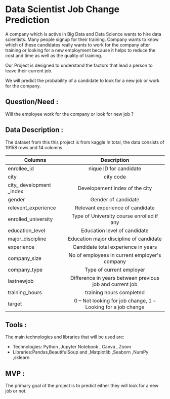 # Data Scientist Job Change Prediction

A company which is active in Big Data and Data Science wants to hire data scientists. Many people signup for their training. Company wants to know which of these candidates really wants to work for the company after training or looking for a new employment 
because it helps to reduce the cost and time as well as the quality of training.

Our Project is designed to understand the factors that lead a person to leave their current job.

We will predict the probability of a candidate to look for a new job or work for the company.

## Question/Need :

Will the employee work for the company or look for new job ?

## Data Description :

The dataset from this this project is from kaggle 
In total, the data consists of 19158 rows and 14 columns.



| Columns        | Description  | 
| ------------- |:-------------:| 
| enrollee_id   | nique ID for candidate|
| city      | city code      |  
| city_ development _index |     Developement index of the city|
|gender| Gender of candidate|
|relevent_experience|Relevant experience of candidate|
|enrolled_university|Type of University course enrolled if any|
|education_level| Education level of candidate|
|major_discipline| Education major discipline of candidate|
|experience| Candidate total experience in years|
|company_size|No of employees in current employer's company|
|company_type|Type of current employer|
|lastnewjob|Difference in years between previous job and current job|
|training_hours|training hours completed|
|target|0 – Not looking for job change, 1 – Looking for a job change|


## Tools :

The main technologies and libraries that will be used are: 

- Technologies: Python ,Jupyter Notebook , Canva , Zoom
- Libraries:Pandas,BeautifulSoup and ,Matplotlib ,Seaborn ,NumPy ,sklearn

## MVP :

The primary goal of the project is to predict either they will look for a new job or not.


